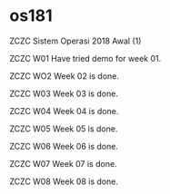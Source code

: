 # os181
ZCZC Sistem Operasi 2018 Awal (1)

ZCZC W01 Have tried demo for week 01.

ZCZC WO2 Week 02 is done.

ZCZC W03 Week 03 is done.

ZCZC W04 Week 04 is done.

ZCZC W05 Week 05 is done.

ZCZC W06 Week 06 is done.

ZCZC W07 Week 07 is done.

ZCZC W08 Week 08 is done.
